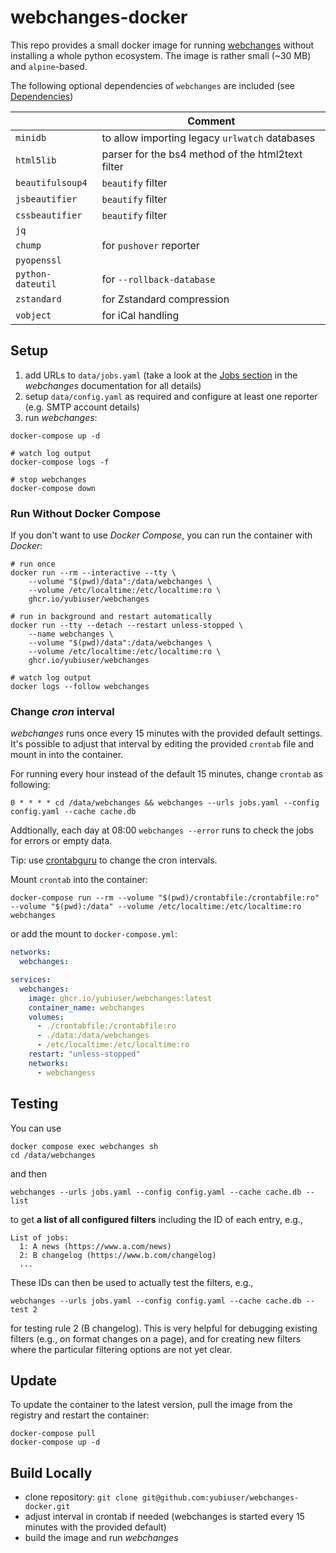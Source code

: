 # webchanges-docker

This repo provides a small docker image for running [webchanges](https://github.com/mborsetti/webchanges) without installing a whole python ecosystem. The image is rather small (~30 MB) and `alpine`-based.

The following optional dependencies of `webchanges` are included (see [Dependencies](https://webchanges.readthedocs.io/en/stable/dependencies.html#dependencies))

|   | Comment  |
|---|---|
| `minidb` | to allow importing legacy `urlwatch` databases |
|  `html5lib` |  parser for the bs4 method of the html2text filter |
| `beautifulsoup4`  |  `beautify` filter |
|  `jsbeautifier` | `beautify` filter  |
|  `cssbeautifier` |  `beautify` filter |
|  `jq` |   |
|  `chump` |  for `pushover` reporter |
|  `pyopenssl` | |
| `python-dateutil` | for `--rollback-database` |
| `zstandard` | for Zstandard compression|
| `vobject` | for iCal handling |


## Setup

1. add URLs to `data/jobs.yaml` (take a look at the [Jobs section](https://webchanges.readthedocs.io/en/stable/jobs.html) in the *webchanges* documentation for all details)
1. setup `data/config.yaml` as required and configure at least one reporter (e.g. SMTP account details)
1. run *webchanges*:

```shell
docker-compose up -d

# watch log output
docker-compose logs -f

# stop webchanges
docker-compose down
```

### Run Without Docker Compose

If you don't want to use *Docker Compose*, you can run the container with *Docker*:

```shell
# run once
docker run --rm --interactive --tty \
    --volume "$(pwd)/data":/data/webchanges \
    --volume /etc/localtime:/etc/localtime:ro \
    ghcr.io/yubiuser/webchanges

# run in background and restart automatically
docker run --tty --detach --restart unless-stopped \
    --name webchanges \
    --volume "$(pwd)/data":/data/webchanges \
    --volume /etc/localtime:/etc/localtime:ro \
    ghcr.io/yubiuser/webchanges

# watch log output
docker logs --follow webchanges
```

### Change *cron* interval

*webchanges* runs once every 15 minutes with the provided default settings. It's possible to adjust that interval by editing the provided `crontab` file and mount in into the container.

For running every hour instead of the default 15 minutes, change `crontab` as following:

```crontab
0 * * * * cd /data/webchanges && webchanges --urls jobs.yaml --config config.yaml --cache cache.db
```

Addtionally, each day at 08:00 `webchanges --error` runs to check the jobs for errors or empty data.

Tip: use [crontabguru](https://crontab.guru/) to change the cron intervals. 

Mount `crontab` into the container:

```shell
docker-compose run --rm --volume "$(pwd)/crontabfile:/crontabfile:ro" --volume "$(pwd):/data" --volume /etc/localtime:/etc/localtime:ro webchanges
```

or add the mount to `docker-compose.yml`:

```yaml
networks:
  webchanges:

services:
  webchanges:
    image: ghcr.io/yubiuser/webchanges:latest
    container_name: webchanges
    volumes:
      - ./crontabfile:/crontabfile:ro
      - ./data:/data/webchanges
      - /etc/localtime:/etc/localtime:ro
    restart: "unless-stopped"
    networks:
      - webchangess
```

## Testing

You can use
``` shell
docker compose exec webchanges sh
cd /data/webchanges
```
and then
``` shell
webchanges --urls jobs.yaml --config config.yaml --cache cache.db --list
```
to get **a list of all configured filters** including the ID of each entry, e.g.,
``` plain
List of jobs:
  1: A news (https://www.a.com/news)
  2: B changelog (https://www.b.com/changelog)
  ...
```

These IDs can then be used to actually test the filters, e.g.,
``` shell
webchanges --urls jobs.yaml --config config.yaml --cache cache.db --test 2
```
for testing rule 2 (B changelog). This is very helpful for debugging existing filters (e.g., on format changes on a page), and for creating new filters where the particular filtering options are not yet clear.

## Update

To update the container to the latest version, pull the image from the registry and restart the container:

``` shell
docker-compose pull
docker-compose up -d
```

## Build Locally

- clone repository: `git clone git@github.com:yubiuser/webchanges-docker.git`
- adjust interval in crontab if needed (webchanges is started every 15 minutes with the provided default)
- build the image and run *webchanges*

